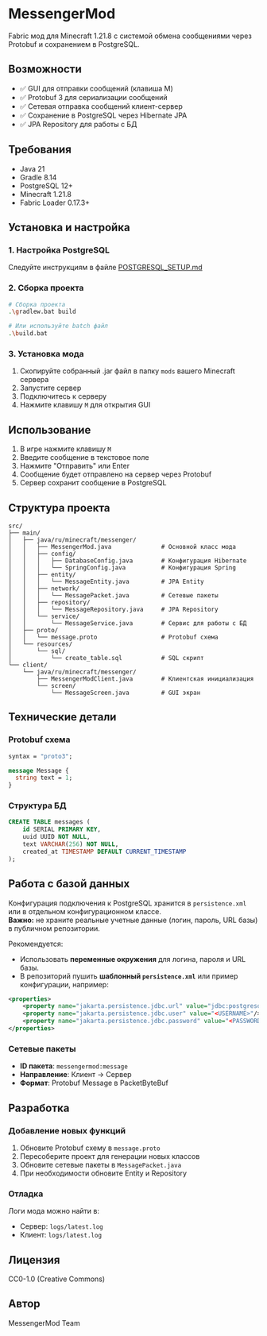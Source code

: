# MessengerMod

Fabric мод для Minecraft 1.21.8 с системой обмена сообщениями через Protobuf и сохранением в PostgreSQL.

## Возможности

- ✅ GUI для отправки сообщений (клавиша M)
- ✅ Protobuf 3 для сериализации сообщений
- ✅ Сетевая отправка сообщений клиент-сервер
- ✅ Сохранение в PostgreSQL через Hibernate JPA
- ✅ JPA Repository для работы с БД

## Требования

- Java 21
- Gradle 8.14
- PostgreSQL 12+
- Minecraft 1.21.8
- Fabric Loader 0.17.3+

## Установка и настройка

### 1. Настройка PostgreSQL

Следуйте инструкциям в файле [POSTGRESQL_SETUP.md](POSTGRESQL_SETUP.md)

### 2. Сборка проекта

```bash
# Сборка проекта
.\gradlew.bat build

# Или используйте batch файл
.\build.bat
```

### 3. Установка мода

1. Скопируйте собранный .jar файл в папку `mods` вашего Minecraft сервера
2. Запустите сервер
3. Подключитесь к серверу
4. Нажмите клавишу `M` для открытия GUI

## Использование

1. В игре нажмите клавишу `M`
2. Введите сообщение в текстовое поле
3. Нажмите "Отправить" или Enter
4. Сообщение будет отправлено на сервер через Protobuf
5. Сервер сохранит сообщение в PostgreSQL

## Структура проекта

```
src/
├── main/
│   ├── java/ru/minecraft/messenger/
│   │   ├── MessengerMod.java              # Основной класс мода
│   │   ├── config/
│   │   │   ├── DatabaseConfig.java        # Конфигурация Hibernate
│   │   │   └── SpringConfig.java          # Конфигурация Spring
│   │   ├── entity/
│   │   │   └── MessageEntity.java         # JPA Entity
│   │   ├── network/
│   │   │   └── MessagePacket.java         # Сетевые пакеты
│   │   ├── repository/
│   │   │   └── MessageRepository.java     # JPA Repository
│   │   └── service/
│   │       └── MessageService.java        # Сервис для работы с БД
│   ├── proto/
│   │   └── message.proto                  # Protobuf схема
│   └── resources/
│       └── sql/
│           └── create_table.sql           # SQL скрипт
└── client/
    └── java/ru/minecraft/messenger/
        ├── MessengerModClient.java        # Клиентская инициализация
        └── screen/
            └── MessageScreen.java         # GUI экран
```

## Технические детали

### Protobuf схема

```protobuf
syntax = "proto3";

message Message {
  string text = 1;
}

```



### Структура БД

```sql
CREATE TABLE messages (
    id SERIAL PRIMARY KEY,
    uuid UUID NOT NULL,
    text VARCHAR(256) NOT NULL,
    created_at TIMESTAMP DEFAULT CURRENT_TIMESTAMP
);
```

## Работа с базой данных

Конфигурация подключения к PostgreSQL хранится в `persistence.xml` или в отдельном конфигурационном классе.  
**Важно:** не храните реальные учетные данные (логин, пароль, URL базы) в публичном репозитории.

Рекомендуется:

- Использовать **переменные окружения** для логина, пароля и URL базы.
- В репозиторий пушить **шаблонный `persistence.xml`** или пример конфигурации, например:

```xml
<properties>
    <property name="jakarta.persistence.jdbc.url" value="jdbc:postgresql://<HOST>:<PORT>/<DB_NAME>"/>
    <property name="jakarta.persistence.jdbc.user" value="<USERNAME>"/>
    <property name="jakarta.persistence.jdbc.password" value="<PASSWORD>"/>
</properties>
```

### Сетевые пакеты

- **ID пакета**: `messengermod:message`
- **Направление**: Клиент → Сервер
- **Формат**: Protobuf Message в PacketByteBuf

## Разработка

### Добавление новых функций

1. Обновите Protobuf схему в `message.proto`
2. Пересоберите проект для генерации новых классов
3. Обновите сетевые пакеты в `MessagePacket.java`
4. При необходимости обновите Entity и Repository

### Отладка

Логи мода можно найти в:
- Сервер: `logs/latest.log`
- Клиент: `logs/latest.log`

## Лицензия

CC0-1.0 (Creative Commons)

## Автор

MessengerMod Team
